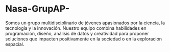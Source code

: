 # Nasa-GrupAP-
Somos un grupo multidisciplinario de jóvenes apasionados por la ciencia, la tecnología y la innovación. Nuestro equipo combina habilidades en programación, diseño, análisis de datos y creatividad para proponer soluciones que impacten positivamente en la sociedad o en la exploración espacial.
